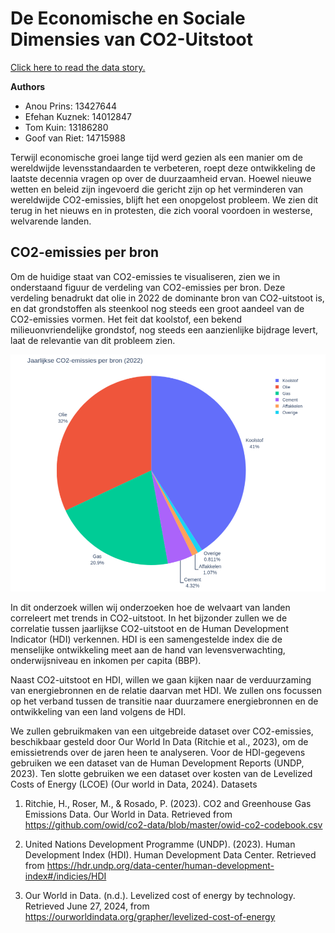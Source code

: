 # De Economische en Sociale Dimensies van CO2-Uitstoot

[Click here to read the data story. ](https://goofvanriet.github.io/infovis/docs/story.html)

**Authors**
- Anou Prins: 13427644
- Efehan Kuznek: 14012847
- Tom Kuin: 13186280
- Goof van Riet: 14715988

Terwijl economische groei lange tijd werd gezien als een manier om de wereldwijde levensstandaarden te verbeteren, roept deze ontwikkeling de laatste decennia vragen op over de duurzaamheid ervan. Hoewel nieuwe wetten en beleid zijn ingevoerd die gericht zijn op het verminderen van wereldwijde CO2-emissies, blijft het een onopgelost probleem. We zien dit terug in het nieuws en in protesten, die zich vooral voordoen in westerse, welvarende landen.

## CO2-emissies per bron

<!DOCTYPE html>
<html lang="nl">
<head>
    <meta charset="UTF-8">
    <meta name="viewport" content="width=device-width, initial-scale=1.0">
</head>
<body>
    <p>Om de huidige staat van CO2-emissies te visualiseren, zien we in onderstaand figuur de verdeling van CO2-emissies per bron. Deze verdeling benadrukt dat olie in 2022 de dominante bron van CO2-uitstoot is, en dat grondstoffen als steenkool nog steeds een groot aandeel van de CO2-emissies vormen. Het feit dat koolstof, een bekend milieuonvriendelijke grondstof, nog steeds een aanzienlijke bijdrage levert, laat de relevantie van dit probleem zien.</p>
    <img src="co2_sources.png" alt="Verdeling van CO2-emissies per bron in 2022">
</body>
</html>

In dit onderzoek willen wij onderzoeken hoe de welvaart van landen correleert met trends in CO2-uitstoot. In het bijzonder zullen we de correlatie tussen jaarlijkse CO2-uitstoot en de Human Development Indicator (HDI) verkennen. HDI is een samengestelde index die de menselijke ontwikkeling meet aan de hand van levensverwachting, onderwijsniveau en inkomen per capita (BBP).

Naast CO2-uitstoot en HDI, willen we gaan kijken naar de verduurzaming van energiebronnen en de relatie daarvan met HDI. We zullen ons focussen op het verband tussen de transitie naar duurzamere energiebronnen en de ontwikkeling van een land volgens de HDI.

We zullen gebruikmaken van een uitgebreide dataset over CO2-emissies, beschikbaar gesteld door Our World In Data (Ritchie et al., 2023), om de emissietrends over de jaren heen te analyseren. Voor de HDI-gegevens gebruiken we een dataset van de Human Development Reports (UNDP, 2023). Ten slotte gebruiken we een dataset over kosten van de Levelized Costs of Energy (LCOE) (Our world in Data, 2024).
Datasets

1. Ritchie, H., Roser, M., & Rosado, P. (2023). CO2 and Greenhouse Gas Emissions Data. Our World in Data. Retrieved from https://github.com/owid/co2-data/blob/master/owid-co2-codebook.csv

2. United Nations Development Programme (UNDP). (2023). Human Development Index (HDI). Human Development Data Center. Retrieved from https://hdr.undp.org/data-center/human-development-index#/indicies/HDI

3. Our World in Data. (n.d.). Levelized cost of energy by technology. Retrieved June 27, 2024, from https://ourworldindata.org/grapher/levelized-cost-of-energy

